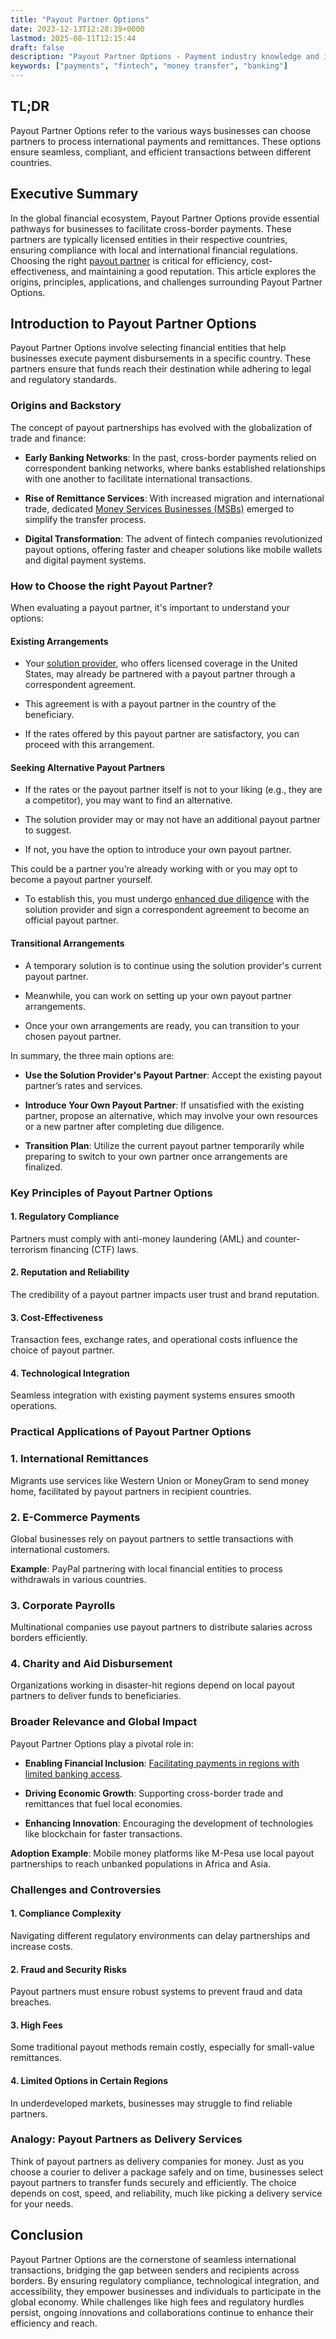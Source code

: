 ```yaml
---
title: "Payout Partner Options"
date: 2023-12-13T12:28:39+0000
lastmod: 2025-08-11T12:15:44
draft: false
description: "Payout Partner Options - Payment industry knowledge and insights"
keywords: ["payments", "fintech", "money transfer", "banking"]
---
```


## TL;DR

Payout Partner Options refer to the various ways businesses can choose partners to process international payments and remittances. These options ensure seamless, compliant, and efficient transactions between different countries.

## Executive Summary

In the global financial ecosystem, Payout Partner Options provide essential pathways for businesses to facilitate cross-border payments. These partners are typically licensed entities in their respective countries, ensuring compliance with local and international financial regulations. Choosing the right [payout partner](https://faisalkhanllc.xyz/resources/payments-wiki/p/payout-partner-pp/) is critical for efficiency, cost-effectiveness, and maintaining a good reputation. This article explores the origins, principles, applications, and challenges surrounding Payout Partner Options.

## Introduction to Payout Partner Options

Payout Partner Options involve selecting financial entities that help businesses execute payment disbursements in a specific country. These partners ensure that funds reach their destination while adhering to legal and regulatory standards.

### Origins and Backstory

The concept of payout partnerships has evolved with the globalization of trade and finance:

- **Early Banking Networks**: In the past, cross-border payments relied on correspondent banking networks, where banks established relationships with one another to facilitate international transactions.

- **Rise of Remittance Services**: With increased migration and international trade, dedicated [Money Services Businesses (MSBs)](https://faisalkhanllc.xyz/resources/payments-wiki/m/money-services-business-msb/) emerged to simplify the transfer process.

- **Digital Transformation**: The advent of fintech companies revolutionized payout options, offering faster and cheaper solutions like mobile wallets and digital payment systems.

### How to Choose the right Payout Partner?

When evaluating a payout partner, it's important to understand your options:

#### Existing Arrangements

- Your [solution provider](https://faisalkhanllc.xyz/resources/payments-wiki/s/solution-provider/), who offers licensed coverage in the United States, may already be partnered with a payout partner through a correspondent agreement.

- This agreement is with a payout partner in the country of the beneficiary.

- If the rates offered by this payout partner are satisfactory, you can proceed with this arrangement.

#### Seeking Alternative Payout Partners

- If the rates or the payout partner itself is not to your liking (e.g., they are a competitor), you may want to find an alternative.

- The solution provider may or may not have an additional payout partner to suggest.

- If not, you have the option to introduce your own payout partner.

This could be a partner you’re already working with or you may opt to become a payout partner yourself.

- To establish this, you must undergo [enhanced due diligence](https://faisalkhanllc.xyz/resources/payments-wiki/e/enhanced-due-diligence-edd/) with the solution provider and sign a correspondent agreement to become an official payout partner.

#### Transitional Arrangements

- A temporary solution is to continue using the solution provider's current payout partner.

- Meanwhile, you can work on setting up your own payout partner arrangements.

- Once your own arrangements are ready, you can transition to your chosen payout partner.

In summary, the three main options are:

- **Use the Solution Provider's Payout Partner**: Accept the existing payout partner’s rates and services.

- **Introduce Your Own Payout Partner**: If unsatisfied with the existing partner, propose an alternative, which may involve your own resources or a new partner after completing due diligence.

- **Transition Plan**: Utilize the current payout partner temporarily while preparing to switch to your own partner once arrangements are finalized.

### Key Principles of Payout Partner Options

#### 1. Regulatory Compliance

Partners must comply with anti-money laundering (AML) and counter-terrorism financing (CTF) laws.

#### 2. Reputation and Reliability

The credibility of a payout partner impacts user trust and brand reputation.

#### 3. Cost-Effectiveness

Transaction fees, exchange rates, and operational costs influence the choice of payout partner.

#### 4. Technological Integration

Seamless integration with existing payment systems ensures smooth operations.

### Practical Applications of Payout Partner Options

### 1. International Remittances

Migrants use services like Western Union or MoneyGram to send money home, facilitated by payout partners in recipient countries.

### 2. E-Commerce Payments

Global businesses rely on payout partners to settle transactions with international customers.

**Example**: PayPal partnering with local financial entities to process withdrawals in various countries.

### 3. Corporate Payrolls

Multinational companies use payout partners to distribute salaries across borders efficiently.

### 4. Charity and Aid Disbursement

Organizations working in disaster-hit regions depend on local payout partners to deliver funds to beneficiaries.

### Broader Relevance and Global Impact

Payout Partner Options play a pivotal role in:

- **Enabling Financial Inclusion**: [Facilitating payments in regions with limited banking access](https://faisalkhanllc.xyz/resources/payments-wiki/f/what-is-financial-inclusion/).

- **Driving Economic Growth**: Supporting cross-border trade and remittances that fuel local economies.

- **Enhancing Innovation**: Encouraging the development of technologies like blockchain for faster transactions.

**Adoption Example**: Mobile money platforms like M-Pesa use local payout partnerships to reach unbanked populations in Africa and Asia.

### Challenges and Controversies

#### 1. Compliance Complexity

Navigating different regulatory environments can delay partnerships and increase costs.

#### 2. Fraud and Security Risks

Payout partners must ensure robust systems to prevent fraud and data breaches.

#### 3. High Fees

Some traditional payout methods remain costly, especially for small-value remittances.

#### 4. Limited Options in Certain Regions

In underdeveloped markets, businesses may struggle to find reliable partners.

### Analogy: Payout Partners as Delivery Services

Think of payout partners as delivery companies for money. Just as you choose a courier to deliver a package safely and on time, businesses select payout partners to transfer funds securely and efficiently. The choice depends on cost, speed, and reliability, much like picking a delivery service for your needs.

## Conclusion

Payout Partner Options are the cornerstone of seamless international transactions, bridging the gap between senders and recipients across borders. By ensuring regulatory compliance, technological integration, and accessibility, they empower businesses and individuals to participate in the global economy. While challenges like high fees and regulatory hurdles persist, ongoing innovations and collaborations continue to enhance their efficiency and reach.